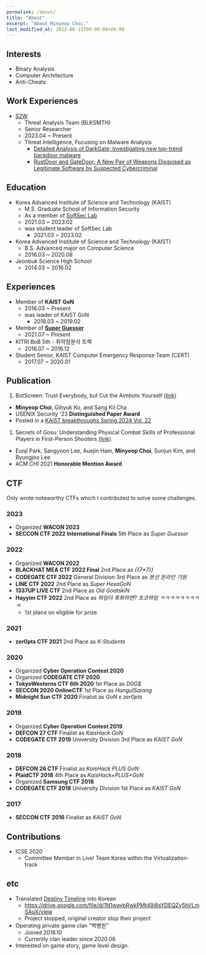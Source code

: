 ```yaml
---
permalink: /about/
title: "About"
excerpt: "About Minyeop Choi."
last_modified_at: 2023-08-15T00:00:00+09:00
---
```


## Interests
- Binary Analysis
- Computer Architecture
- Anti-Cheats

## Work Experiences
- [S2W](https://s2w.inc)
  - Threat Analysis Team (BLKSMTH)
  - Senior Researcher
  - 2023.04 ~ Present
  - Threat Intelligence, Focusing on Malware Analysis
    - [Detailed Analysis of DarkGate; Investigating new top-trend backdoor malware](https://medium.com/s2wblog/detailed-analysis-of-darkgate-investigating-new-top-trend-backdoor-malware-0545ecf5f606)
    - [RustDoor and GateDoor: A New Pair of Weapons Disguised as Legitimate Software by Suspected Cybercriminal](https://medium.com/s2wblog/rustdoor-and-gatedoor-a-new-pair-of-weapons-disguised-as-legitimate-software-by-suspected-34c94e558b40)

## Education
- Korea Advanced Institute of Science and Technology (KAIST)
  - M.S. Graduate School of Information Security
  - As a member of [SoftSec Lab](https://softsec.kaist.ac.kr/)
  - 2021.03 ~ 2023.02
  - was student leader of SoftSec Lab
    - 2021.03 ~ 2023.02
- Korea Advanced Institute of Science and Technology (KAIST)
  - B.S. Advanced major on Computer Science
  - 2016.03 ~ 2020.08
- Jeonbuk Science High School
  - 2014.03 ~ 2016.02

## Experiences
- Member of **KAIST GoN**
  - 2016.03 ~ Present
  - was leader of KAIST GoN
    - 2018.03 ~ 2019.02
- Member of [**Super Guesser**](https://guesser.team/)
  - 2021.07 ~ Present
- KITRI BoB 5th - 취약점분석 트랙
  - 2016.07 ~ 2016.12
- Student Senior, KAIST Computer Emergency Response Team (CERT)
  - 2017.07 ~ 2020.01

## Publication
1. BotScreen: Trust Everybody, but Cut the Aimbots Yourself [(link)](https://www.usenix.org/conference/usenixsecurity23/presentation/choi)
  - **Minyeop Choi**, Gihyuk Ko, and Sang Kil Cha
  - USENIX Security '23 **Distinguished Paper Award**
  - Posted in a [KAIST breakthroughs Spring 2024 Vol. 22](https://breakthroughs.kaist.ac.kr/sub02/view/id/499)
1. Secrets of Gosu: Understanding Physical Combat Skills of Professional Players in First-Person Shooters [(link)](https://dl.acm.org/doi/abs/10.1145/3411764.3445217)
  - Eunji Park, Sangyoon Lee, Auejin Ham, **Minyeop Choi**, Sunjun Kim, and Byungjoo Lee
  - ACM CHI 2021 **Honorable Mention Award**

## CTF
Only wrote noteworthy CTFs which I contributed to solve some challenges.
### 2023
- Organized **WACON 2023**
- **SECCON CTF 2022 International Finals** 5th Place as *Super Guesser*

### 2022
- Organized **WACON 2022**
- **BLACKHAT MEA CTF 2022 Final** 2nd Place as *\{\{7\*7\}\}*
- **CODEGATE CTF 2022** General Division 3rd Place as *본선 온라인 기원*
- **LINE CTF 2022** 2nd Place as *Super HexaGoN*
- **1337UP LIVE CTF** 2nd Place as *Old GoatskiN*
- **Hayyim CTF 2022** 2nd Place as *하임이 흑화하면? 초코하임 ㅋㅋㅋㅋㅋㅋㅋㅋㅋ*
  - 1st place on eligible for prize

### 2021
- **zer0pts CTF 2021** 2nd Place as *K-Students*

### 2020
- Organized **Cyber Operation Contest 2020**
- Organized **CODEGATE CTF 2020**
- **TokyoWesterns CTF 6th 2020** 1st Place as *D0G$*
- **SECCON 2020 OnlineCTF** 1st Place as *HangulSarang*
- **Midnight Sun CTF 2020** Finalist as *GoN x zer0pts*

### 2019
- Organized **Cyber Operation Contest 2019**
- **DEFCON 27 CTF** Finalist as *KaisHack GoN*
- **CODEGATE CTF 2019** University Division 3rd Place as *KAIST GoN*

### 2018
- **DEFCON 26 CTF** Finalist as *KaisHack PLUS GoN*
- **PlaidCTF 2018** 4th Place as *KaisHack+PLUS+GoN*
- Organized **Samsung CTF 2018**
- **CODEGATE CTF 2018** University Division 1st Place as *KAIST GoN*

### 2017
- **SECCON CTF 2016** Finalist as *KAIST GoN*

## Contributions
- ICSE 2020
  - Committee Member in Live! Team Korea within the Virtualization-track

## etc
- Translated [Destiny Timeline](https://destinytimeline.com) into Korean 
  - <https://drive.google.com/file/d/1N1waybRwkPMt49i8sYDEQZy5hVLmSAuX/view>
  - Project stopped, original creator stop their project
- Operating private game clan "백병원"
  - Joined 2018.10
  - Currently clan leader since 2020.06
- Interested on game story, game level design.
